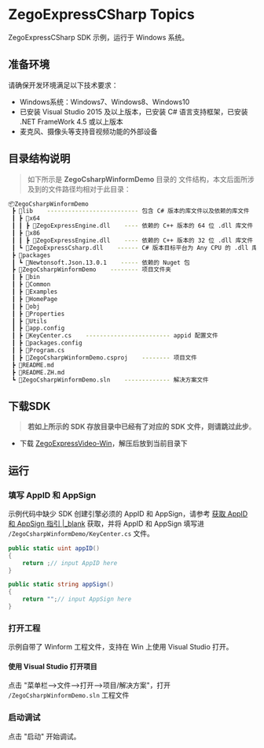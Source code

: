 # ZegoExpressCSharp Topics

ZegoExpressCSharp SDK 示例，运行于 Windows 系统。

## 准备环境

请确保开发环境满足以下技术要求：

* Windows系统：Windows7、Windows8、Windows10
* 已安装 Visual Studio 2015 及以上版本，已安装 C# 语言支持框架，已安装 .NET FrameWork 4.5 或以上版本
* 麦克风、摄像头等支持音视频功能的外部设备

## 目录结构说明

> 如下所示是 **ZegoCsharpWinformDemo** 目录的 文件结构，本文后面所涉及到的文件路径均相对于此目录：

```bash
📦ZegoCsharpWinformDemo
 ┣ 📂lib    -------------------------- 包含 C# 版本的库文件以及依赖的库文件
 ┃ ┣ 📂x64
 ┃ ┃ ┣ 📜ZegoExpressEngine.dll    ---- 依赖的 C++ 版本的 64 位 .dll 库文件
 ┃ ┣ 📂x86
 ┃ ┃ ┣ 📜ZegoExpressEngine.dll    ---- 依赖的 C++ 版本的 32 位 .dll 库文件
 ┃ ┗ 📜ZegoExpressCsharp.dll    ------ C# 版本目标平台为 Any CPU 的 .dll 库文件
 ┣ 📂packages
 ┃ ┗ 📂Newtonsoft.Json.13.0.1    ----- 依赖的 Nuget 包
 ┣ 📂ZegoCsharpWinformDemo    -------- 项目文件夹
 ┃ ┣ 📂bin
 ┃ ┣ 📂Common
 ┃ ┣ 📂Examples
 ┃ ┣ 📂HomePage
 ┃ ┣ 📂obj
 ┃ ┣ 📂Properties
 ┃ ┣ 📂Utils
 ┃ ┣ 📜app.config
 ┃ ┣ 📜KeyCenter.cs    ------------------------ appid 配置文件
 ┃ ┣ 📜packages.config
 ┃ ┣ 📜Program.cs
 ┃ ┣ 📜ZegoCsharpWinformDemo.csproj    -------- 项目文件
 ┣ 📜README.md
 ┣ 📜README.ZH.md
 ┗ 📜ZegoCsharpWinformDemo.sln    ------------- 解决方案文件
```

## 下载SDK

> **若如上所示的 SDK 存放目录中已经有了对应的 SDK 文件，则请跳过此步**。

* 下载 [ZegoExpressVideo-Win](https://storage.zego.im/express/video/windows-csharp/zego-express-video-windows-csharp.zip)，解压后放到当前目录下

## 运行

### 填写 AppID 和 AppSign

示例代码中缺少 SDK 创建引擎必须的 AppID 和 AppSign，请参考 [获取 AppID 和 AppSign 指引 \|_blank](https://doc.zego.im/API/HideDoc/GetExpressAppIDGuide/GetAppIDGuideline.html) 获取，并将 AppID 和 AppSign 填写进 `/ZegoCsharpWinformDemo/KeyCenter.cs` 文件。

```c#
public static uint appID()
{
    return ;// input AppID here
}

public static string appSign()
{
    return "";// input AppSign here
}
```

### 打开工程

示例自带了 Winform 工程文件，支持在 Win 上使用 Visual Studio 打开。

#### 使用 Visual Studio 打开项目

点击 "菜单栏-->文件-->打开-->项目/解决方案"，打开 `/ZegoCsharpWinformDemo.sln` 工程文件

### 启动调试

点击 "启动" 开始调试。
